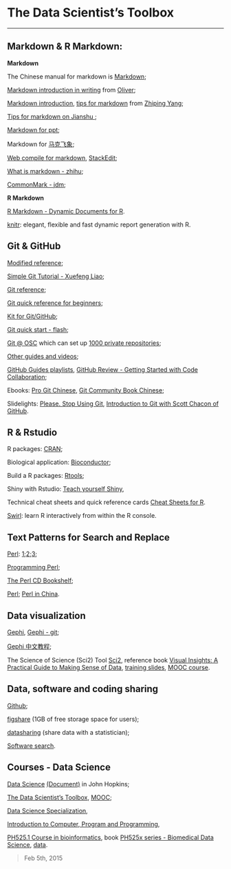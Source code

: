 # The Data Scientist’s Toolbox


***

## Markdown & R Markdown:

**Markdown**

The Chinese manual for markdown is [Markdown](http://wowubuntu.com/markdown/); 

[Markdown introduction in writing](http://joinwee.com/lesson/10/) from [Oliver](http://swordi.com/projects/);

[Markdown introduction](http://www.yangzhiping.com/tech/r-markdown-knitr.html), [tips for markdown](http://www.yangzhiping.com/tech/markdown.html?nsukey=240IHKrBNrXpmuZDTUrdaBZgRtXNGOCFkYyTs%2BjlVBhs%2BN2xpds3f%2FT2w63wfEf7fWM5JXfqA5GLNIwe1mqP5A%3D%3D) from [Zhiping Yang](http://www.yangzhiping.com/);

[Tips for markdown on Jianshu ](http://www.jianshu.com/collection/BDu5F8);

[Markdown for ppt](https://github.com/gnab/remark);

Markdown for [马克飞象](http://maxiang.info/);

[Web compile for markdown](http://tool.oschina.net/markdown), [StackEdit](https://stackedit.io/editor);

[What is markdown - zhihu](http://www.zhihu.com/question/19963642);

[CommonMark - jdm](http://commonmark.org/);

**R Markdown**

[R Markdown - Dynamic Documents for R](http://rmarkdown.rstudio.com/).

[knitr](http://yihui.name/knitr/): elegant, flexible and fast dynamic report generation with R.


## Git & GitHub

[Modified reference](https://github.com/wohugb/git-reference);

[Simple Git Tutorial - Xuefeng Liao](http://www.liaoxuefeng.com/wiki/0013739516305929606dd18361248578c67b8067c8c017b000);

[Git reference](http://gitref.org/basic/);

[Git quick reference for beginners](http://www.dataschool.io/git-quick-reference-for-beginners/);

[Kit for Git/GitHub](https://training.github.com/kit/);

[Git quick start - flash](http://git.oschina.net/wzw/git-quick-start);

[Git @ OSC](http://git.oschina.net/oschina/git-osc/wikis/Home) which can set up [1000 private repositories](http://git.oschina.net/);

[Other guides and videos](https://guides.github.com/);

[GitHub Guides playlists](https://www.youtube.com/user/GitHubGuides/playlists), [GitHub Review - Getting Started with Code Collaboration](https://training.github.com/classes/);

Ebooks: [Pro Git Chinese](http://liam0205.me/attachment/Git/progit.zh.pdf),
[Git Community Book Chinese](http://gitbook.liuhui998.com/book.pdf);

Slidelights: [Please. Stop Using Git](https://www.youtube.com/watch?v=o4PFDKIc2fs), [Introduction to Git with Scott Chacon of GitHub](https://www.youtube.com/watch?v=ZDR433b0HJY).


## R & Rstudio 

R packages: [CRAN](http://cran.r-project.org/);

Biological application: [Bioconductor](http://www.bioconductor.org/);

Build a R packages: [Rtools](http://cran.r-project.org/bin/windows/Rtools);

Shiny with Rstudio: [Teach yourself Shiny](http://shiny.rstudio.com/tutorial/),

Technical cheat sheets and quick reference cards [Cheat Sheets for R](http://devcheatsheet.com/tag/r/).

[Swirl](http://swirlstats.com/students.html): learn R interactively from within the R console.

## Text Patterns for Search and Replace

[Perl](http://zh.wikipedia.org/wiki/Perl): [1](http://www.tutorialspoint.com/perl/perl_regular_expression.htm);[2](http://doc.sumy.ua/prog/pb/prog/ch02_04.htm);[3](http://www.sarand.com/td/ref_perl_pattern.html);

[Programming Perl](http://doc.sumy.ua/prog/pb/prog/prf1_02.htm);

[The Perl CD Bookshelf](http://doc.sumy.ua/prog/pb/index-1.htm);

[Perl](https://www.perl.org/); [Perl in China](http://www.perlchina.org/).


## Data visualization

[Gephi](http://gephi.github.io/), [Gephi - git](https://github.com/gephi/gephi);

[Gephi 中文教程](https://www.udemy.com/gephi/#/);

The Science of Science (Sci2) Tool [Sci2](http://wiki.cns.iu.edu/display/SCI2TUTORIAL/1+Introduction), reference book [Visual Insights: A Practical Guide to Making Sense of Data](http://cns.iu.edu/ivmoocbook14.html), [training slides](http://cns.iu.edu/docs/presentations/2013-borner-visualinsights-cs10k.pdf), [MOOC course](https://iu.instructure.com/courses/1422858).


## Data, software and coding sharing

[Github](https://github.com/);

[figshare](http://figshare.com/) (1GB of free storage space for users);

[datasharing](https://github.com/jtleek/datasharing) (share data with a statistician);

[Software search](https://software.oit.duke.edu/comp-print/software/license/index.php).


## Courses - Data Science

[Data Science](https://www.coursera.org/specialization/jhudatascience/1?utm_medium=listingPage) [(Document)](https://github.com/DataScienceSpecialization/courses) in John Hopkins;

[The Data Scientist’s Toolbox](https://class.coursera.org/datascitoolbox-009), [MOOC](https://class.coursera.org/datascitoolbox-017);

[Data Science Specialization](http://datasciencespecialization.github.io/),

[Introduction to Computer, Program and Programming](https://github.com/gangchen/CUHK-I2P),

[PH525.1 Course in bioinformatics](https://courses.edx.org/courses/HarvardX/PH525.1x/1T2015/info), book [PH525x series - Biomedical Data Science](http://genomicsclass.github.io/book/), [data](https://github.com/genomicsclass/labs).



>Feb 5th, 2015
